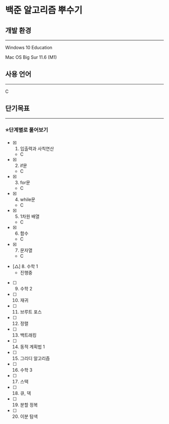 # 백준 알고리즘 뿌수기

## 개발 환경
---

Windows 10 Education

Mac OS Big Sur 11.6 (M1)

## 사용 언어
---

C

## 단기목표
---

### ⭐**단계별로 풀어보기**

- [x]  1. 입출력과 사칙연산
    - C
- [x]  2. if문
    - C
- [x]  3. for문
    - C
- [x]  4. while문
    - C
- [x]  5. 1차원 배열
    - C
- [x]  6. 함수
    - C
- [x]  7. 문자열
    - C
- [△]  8. 수학 1
    - 진행중
- [ ]  9. 수학 2
- [ ]  10. 재귀
- [ ]  11. 브루트 포스
- [ ]  12. 정렬
- [ ]  13. 백트래킹
- [ ]  14. 동적 계획법 1
- [ ]  15. 그리디 알고리즘
- [ ]  16. 수학 3
- [ ]  17. 스택
- [ ]  18. 큐, 덱
- [ ]  19. 분할 정복
- [ ]  20. 이분 탐색
